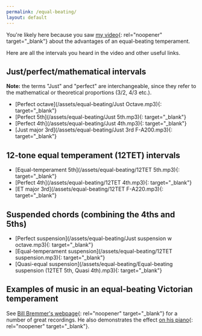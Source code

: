 ```yaml
---
permalink: /equal-beating/
layout: default
---
```

You're likely here because you saw [my video](https://youtu.be/M9u-AaBqd2I){: rel="noopener" target="_blank"} about the advantages of an equal-beating temperament.

Here are all the intervals you heard in the video and other useful links.

## Just/perfect/mathematical intervals

**Note:** the terms "Just" and "perfect" are interchangeable, since they refer to the mathematical or theoretical proportions (3/2, 4/3 etc.).

* [Perfect octave](/assets/equal-beating/Just Octave.mp3){: target="_blank"}
* [Perfect 5th](/assets/equal-beating/Just 5th.mp3){: target="_blank"}
* [Perfect 4th](/assets/equal-beating/Just 4th.mp3){: target="_blank"}
* [Just major 3rd](/assets/equal-beating/Just 3rd F-A200.mp3){: target="_blank"}

## 12-tone equal temperament (12TET) intervals
* [Equal-temperament 5th](/assets/equal-beating/12TET 5th.mp3){: target="_blank"}
* [Perfect 4th](/assets/equal-beating/12TET 4th.mp3){: target="_blank"}
* [ET major 3rd](/assets/equal-beating/12TET F-A220.mp3){: target="_blank"}

## Suspended chords (combining the 4ths and 5ths)
* [Perfect suspension](/assets/equal-beating/Just suspension w octave.mp3){: target="_blank"}
* [Equal-temperament suspension](/assets/equal-beating/12TET suspension.mp3){: target="_blank"}
* [Quasi-equal suspension](/assets/equal-beating/Equal-beating suspension (12TET 5th, Quasi 4th).mp3){: target="_blank"}

## Examples of music in an equal-beating Victorian temperament

See [Bill Bremmer's webpage](https://www.billbremmer.com/ebvt/){: rel="noopener" target="_blank"} for a number of great recordings. He also demonstrates the effect [on his piano](https://www.youtube.com/watch?v=qiCDrkPzCnI){: rel="noopener" target="_blank"}.
